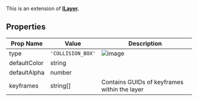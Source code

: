 This is an extension of **[ILayer](/Documentation/Interfaces/ILayer.md).**

## Properties

| Prop Name | Value | Description |
| --------------------- | ------ | ------------------- |
| type | `'COLLISION_BOX'` |  ![image](https://github.com/user-attachments/assets/716e603c-44ed-4343-b0ec-3366f660ba89)|
| defaultColor | string |  |
| defaultAlpha | number |  |
| keyframes | string[] | Contains GUIDs of keyframes within the layer |

